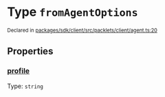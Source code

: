 # Type `fromAgentOptions`
<sub>Declared in [packages/sdk/client/src/packlets/client/agent.ts:20](https://github.com/dxos/dxos/blob/main/packages/sdk/client/src/packlets/client/agent.ts#L20)</sub>





## Properties
### [profile](https://github.com/dxos/dxos/blob/main/packages/sdk/client/src/packlets/client/agent.ts#L21)
Type: <code>string</code>
